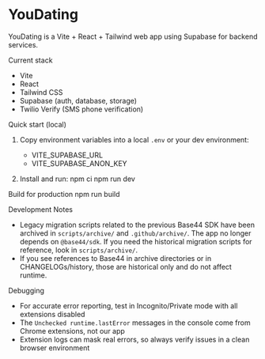 # YouDating

YouDating is a Vite + React + Tailwind web app using Supabase for backend services.

Current stack
- Vite
- React
- Tailwind CSS
- Supabase (auth, database, storage)
- Twilio Verify (SMS phone verification)

Quick start (local)
1. Copy environment variables into a local `.env` or your dev environment:
   - VITE_SUPABASE_URL
   - VITE_SUPABASE_ANON_KEY

2. Install and run:
   npm ci
   npm run dev

Build for production
   npm run build

Development Notes
- Legacy migration scripts related to the previous Base44 SDK have been archived in `scripts/archive/` and `.github/archive/`. The app no longer depends on `@base44/sdk`. If you need the historical migration scripts for reference, look in `scripts/archive/`.
- If you see references to Base44 in archive directories or in CHANGELOGs/history, those are historical only and do not affect runtime.

Debugging
- For accurate error reporting, test in Incognito/Private mode with all extensions disabled
- The `Unchecked runtime.lastError` messages in the console come from Chrome extensions, not our app
- Extension logs can mask real errors, so always verify issues in a clean browser environment
